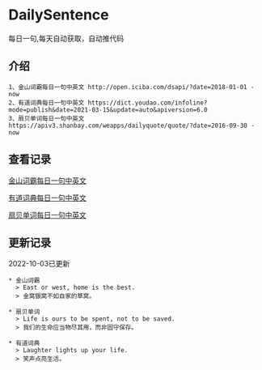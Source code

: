 # DailySentence

每日一句,每天自动获取，自动推代码

## 介绍

```
1、金山词霸每日一句中英文 http://open.iciba.com/dsapi/?date=2018-01-01 - now
2、有道词典每日一句中英文 https://dict.youdao.com/infoline?mode=publish&date=2021-03-15&update=auto&apiversion=6.0
3、扇贝单词每日一句中英文 https://apiv3.shanbay.com/weapps/dailyquote/quote/?date=2016-09-30 - now
```

## 查看记录

[金山词霸每日一句中英文](./data/iciba/)

[有道词典每日一句中英文](./data/youdao/)

[扇贝单词每日一句中英文](./data/shanbay/)

## 更新记录
2022-10-03已更新 
```
* 金山词霸
  > East or west, home is the best.
  > 金窝银窝不如自家的草窝。

* 扇贝单词
  > Life is ours to be spent, not to be saved.
  > 我们的生命应当物尽其用，而非固守保存。

* 有道词典
  > Laughter lights up your life.
  > 笑声点亮生活。

```
